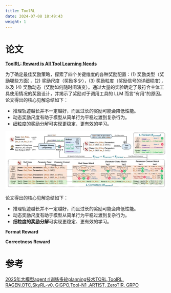 ```yaml
---
title: ToolRL
date: 2024-07-08 18:49:43
weight: 1
---
```




# 论文

[**ToolRL: Reward is All Tool Learning Needs**](https://arxiv.org/abs/2504.13958)




为了确定最佳奖励策略，探索了四个关键维度的各种奖励配置：(1) 奖励类型（奖励哪些方面），(2) 奖励尺度（奖励多少），(3) 奖励粒度（奖励信号的详细程度），以及 (4) 奖励动态（奖励如何随时间演变）。通过大量的实验确定了最符合主体工具使用情况的奖励设计，并揭示了奖励对于调用工具的 LLM 而言“有用”的原因。论文得出的核心见解总结如下：

- 推理轨迹越长并不一定越好，而且过长的奖励可能会降低性能。
- 动态奖励尺度有助于模型从简单行为平稳过渡到复杂行为。
- 细粒度的奖励分解可实现更稳定、更有效的学习。

![method](./images/640.webp)


论文得出的核心见解总结如下：

- 推理轨迹越长并不一定越好，而且过长的奖励可能会降低性能。
- 动态奖励尺度有助于模型从简单行为平稳过渡到复杂行为。
- **细粒度的奖励分解**可实现更稳定、更有效的学习。

**Format Reward** 

**Correctness Reward**



#  参考
[2025年大模型agent rl训练多轮planning技术TORL,ToolRL, RAGEN,OTC,SkyRL-v0, GiGPO,Tool-N1 ,ARTIST, ZeroTIR, GRPO](https://zhuanlan.zhihu.com/p/1902381952998281700)